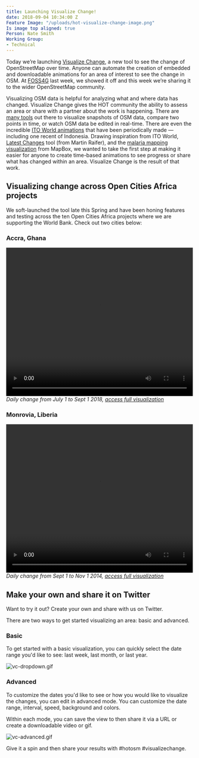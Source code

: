 ```yaml
---
title: Launching Visualize Change!
date: 2018-09-04 10:34:00 Z
Feature Image: "/uploads/hot-visualize-change-image.png"
Is image top aligned: true
Person: Nate Smith
Working Group:
- Technical
---
```


Today we’re launching [Visualize Change](https://visualize-change.hotosm.org), a new tool to see the change of OpenStreetMap over time. Anyone can automate the creation of embedded and downloadable animations for an area of interest to see the change in OSM. At [FOSS4G](https://2018.foss4g.org/) last week, we showed it off and this week we’re sharing it to the wider OpenStreetMap community. 

Visualizing OSM data is helpful for analyzing what and where data has changed. Visualize Change gives the HOT community the ability to assess an area or share with a partner about the work is happening. There are [many tools](https://wiki.openstreetmap.org/wiki/List_of_OSM-based_services) out there to visualize snapshots of OSM data, compare two points in time, or watch OSM data be edited in real-time. There are even the incredible [ITO World animations](https://wiki.openstreetmap.org/wiki/Ito_World) that have been periodically made — including one recent of Indonesia. Drawing inspiration from ITO World, [Latest Changes](https://tyrasd.github.io/latest-changes) tool (from Martin Raifer), and the [malaria mapping visualization](https://www.mapbox.com/malaria-mapping/) from MapBox, we wanted to take the first step at making it easier for anyone to create time-based animations to see progress or share what has changed within an area. Visualize Change is the result of that work.

## Visualizing change across Open Cities Africa projects

We soft-launched the tool late this Spring and have been honing features and testing across the ten Open Cities Africa projects where we are supporting the World Bank. Check out two cities below:

### Accra, Ghana
<video controls autoplay loop src="https://visualize-change.hotosm.org/renders/bfcad2152d02b8a170cbc54377ac4338/render.mp4" width="100%" height="400">Sorry, your browser doesn't support embedded videos.</video>
_Daily change from July 1 to Sept 1 2018, [access full visualization](https://visualize-change.hotosm.org/view/2)_

### Monrovia, Liberia
<video controls autoplay loop src="https://visualize-change.hotosm.org/renders/6d94e6078d2bc38064cd4368d272cddf/render.mp4" width="100%" height="400">Sorry, your browser doesn't support embedded videos.</video>
_Daily change from Sept 1 to Nov 1 2014, [access full visualization](https://visualize-change.hotosm.org/view/3)_
## Make your own and share it on Twitter

Want to try it out? Create your own and share with us on Twitter. 

There are two ways to get started visualizing an area: basic and advanced. 

### Basic

To get started with a basic visualization, you can quickly select the date range you'd like to see: last week, last month, or last year. 

![vc-dropdown.gif](/uploads/vc-dropdown.gif)

### Advanced

To customize the dates you'd like to see or how you would like to visualize the changes, you can edit in advanced mode. You can customize the date range, interval, speed, background and colors. 

Within each mode, you can save the view to then share it via a URL or create a downloadable video or gif. 

![vc-advanced.gif](/uploads/vc-advanced.gif)

Give it a spin and then share your results with #hotosm #visualizechange. 
